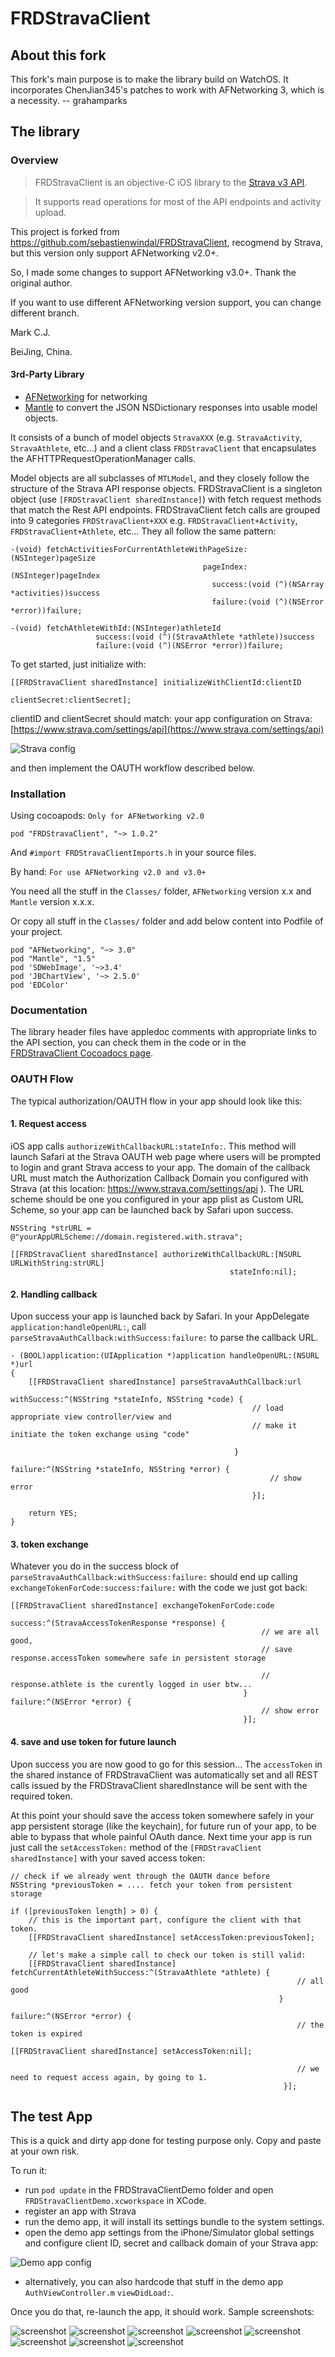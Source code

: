 # FRDStravaClient

## About this fork

This fork's main purpose is to make the library build on WatchOS. It incorporates ChenJian345's patches to work with AFNetworking 3, which is a necessity. -- grahamparks

## The library

### Overview

>FRDStravaClient is an objective-C iOS library to the [Strava v3 API](http://strava.github.io/api/).

>It supports read operations for most of the API endpoints and activity upload.


This project is forked from https://github.com/sebastienwindal/FRDStravaClient, recogmend by Strava, but this version only support AFNetworking v2.0+. 

So, I made some changes to support AFNetworking v3.0+. Thank the original author.

If you want to use different AFNetworking version support, you can change different branch.

Mark C.J. 

BeiJing, China.

#### 3rd-Party Library

- [AFNetworking](https://github.com/AFNetworking/AFNetworking) for networking
- [Mantle](https://github.com/Mantle/Mantle) to convert the JSON NSDictionary responses into usable model objects.

It consists of a bunch of model objects `StravaXXX` (e.g. `StravaActivity`,
`StravaAthlete`, etc...) and a client class `FRDStravaClient` that encapsulates the AFHTTPRequestOperationManager calls.

Model objects are all subclasses of `MTLModel`, and they closely follow the structure of the Strava API response objects.
FRDStravaClient is a singleton object (use `[FRDStravaClient sharedInstance]`) with  fetch request methods that match
the Rest API endpoints. FRDStravaClient fetch calls are grouped into 9 categories `FRDStravaClient+XXX` e.g. `FRDStravaClient+Activity`,
`FRDStravaClient+Athlete`, etc... They all follow the same pattern:

```obj-C
-(void) fetchActivitiesForCurrentAthleteWithPageSize:(NSInteger)pageSize
                                           pageIndex:(NSInteger)pageIndex
                                             success:(void (^)(NSArray *activities))success
                                             failure:(void (^)(NSError *error))failure;

-(void) fetchAthleteWithId:(NSInteger)athleteId
                   success:(void (^)(StravaAthlete *athlete))success
                   failure:(void (^)(NSError *error))failure;
```

To get started, just initialize with: 

```obj-C
[[FRDStravaClient sharedInstance] initializeWithClientId:clientID
                                            clientSecret:clientSecret];
```

clientID and clientSecret should match: your app configuration on
Strava: [https://www.strava.com/settings/api](https://www.strava.com/settings/api)

![Strava config](screenshots/StravaConfig.png)

and then implement the OAUTH workflow described below.

### Installation

Using cocoapods: `Only for AFNetworking v2.0`

`pod "FRDStravaClient", "~> 1.0.2"`

And `#import FRDStravaClientImports.h` in your source files.

By hand: `For use AFNetworking v2.0 and v3.0+`

You need all the stuff in the `Classes/` folder, `AFNetworking` version x.x and `Mantle` version x.x.x.

Or copy all stuff in the `Classes/` folder and add below content into Podfile of your project.

```
pod "AFNetworking", "~> 3.0"
pod "Mantle", "1.5"
pod 'SDWebImage', '~>3.4'
pod 'JBChartView', '~> 2.5.0'
pod 'EDColor'
```

### Documentation

The library header files have appledoc comments with appropriate links to the API section, you can check them in the
code or in the   
[FRDStravaClient Cocoadocs page](http://cocoadocs.org/docsets/FRDStravaClient/1.0.2/).

### OAUTH Flow

The typical authorization/OAUTH flow in your app should look like this:

#### 1. Request access

iOS app calls `authorizeWithCallbackURL:stateInfo:`. This method will launch Safari at the Strava OAUTH web page where users will be prompted to login and grant Strava access to your app. The domain of the callback URL must match the Authorization Callback Domain you configured with Strava (at this location: https://www.strava.com/settings/api ). The URL scheme should be one you configured in your app plist as Custom URL Scheme, so your app can be launched back by Safari upon success.

```obj-C
NSString *strURL = @"yourAppURLScheme://domain.registered.with.strava";

[[FRDStravaClient sharedInstance] authorizeWithCallbackURL:[NSURL URLWithString:strURL]
                                                 stateInfo:nil];
```

#### 2. Handling callback
Upon success your app is launched back by Safari. In your AppDelegate `application:handleOpenURL:`, call `parseStravaAuthCallback:withSuccess:failure:` to parse the callback URL.

```obj-C
- (BOOL)application:(UIApplication *)application handleOpenURL:(NSURL *)url
{
    [[FRDStravaClient sharedInstance] parseStravaAuthCallback:url
                                                  withSuccess:^(NSString *stateInfo, NSString *code) {
                                                  	  // load appropriate view controller/view and
                                                  	  // make it initiate the token exchange using "code"

                                                  }
                                                      failure:^(NSString *stateInfo, NSString *error) {
                                                          // show error
                                                      }];
    
    return YES;
}
```
#### 3. token exchange
Whatever you do in the success block of `parseStravaAuthCallback:withSuccess:failure:` should
end up calling `exchangeTokenForCode:success:failure:` with the code we just got back:

```obj-C
[[FRDStravaClient sharedInstance] exchangeTokenForCode:code
                                               success:^(StravaAccessTokenResponse *response) {
	                                                    // we are all good,
	                                                    // save response.accessToken somewhere safe in persistent storage
                                                       
                                                        // response.athlete is the curently logged in user btw...
                                                    } failure:^(NSError *error) {
                                                        // show error
                                                    }];
```
#### 4. save and use token for future launch
Upon success you are now good to go for this session... The `accessToken` in the shared instance of FRDStravaClient was automatically set and all REST calls issued by the FRDStravaClient sharedInstance will be sent with the required token.

At this point your should save the access token somewhere safely in your app persistent storage (like the keychain), for future run of your app, to be able to bypass that whole painful OAuth dance. Next time your app is run just call the `setAccessToken:` method of the `[FRDStravaClient sharedInstance]` with your saved access token:

```obj-C
// check if we already went through the OAUTH dance before
NSString *previousToken = .... fetch your token from persistent storage

if ([previousToken length] > 0) {
    // this is the important part, configure the client with that token.
    [[FRDStravaClient sharedInstance] setAccessToken:previousToken];

    // let's make a simple call to check our token is still valid:
    [[FRDStravaClient sharedInstance] fetchCurrentAthleteWithSuccess:^(StravaAthlete *athlete) {
													            // all good
													        }
                                                             failure:^(NSError *error) {
                                                                // the token is expired
                                                                [[FRDStravaClient sharedInstance] setAccessToken:nil];

                                                                // we need to request access again, by going to 1.
                                                             }];

```


## The test App

This is a quick and dirty app done for testing purpose only. Copy and paste at your own risk.

To run it:
* run `pod update` in the FRDStravaClientDemo folder and open `FRDStravaClientDemo.xcworkspace` in XCode.
* register an app with Strava
* run the demo app, it will install its settings bundle to the system settings.
* open the demo app settings from the iPhone/Simulator global settings and configure client ID, secret and callback domain
of your Strava app:

![Demo app config](screenshots/demoappconfig.png)

* alternatively, you can also hardcode that stuff in the demo app `AuthViewController.m` `viewDidLoad:`.

Once you do that, re-launch the app, it should work. Sample screenshots:

![screenshot](screenshots/s1.png) ![screenshot](screenshots/s2.png) ![screenshot](screenshots/s5.png) ![screenshot](screenshots/s11.png) ![screenshot](screenshots/s12.png) ![screenshot](screenshots/s9.png) ![screenshot](screenshots/s6.png) ![screenshot](screenshots/s3.png)
